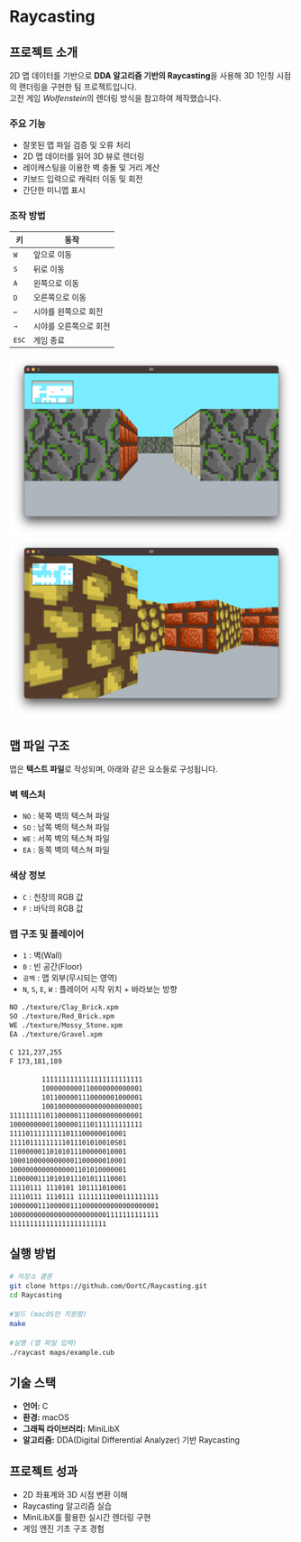 # Raycasting

## 프로젝트 소개
2D 맵 데이터를 기반으로 **DDA 알고리즘 기반의 Raycasting**을 사용해 3D 1인칭 시점의 랜더링을 구현한 팀 프로젝트입니다.  
고전 게임 *Wolfenstein*의 렌더링 방식을 참고하여 제작했습니다.

### 주요 기능
- 잘못된 맵 파일 검증 및 오류 처리
- 2D 맵 데이터를 읽어 3D 뷰로 렌더링
- 레이캐스팅을 이용한 벽 충돌 및 거리 계산
- 키보드 입력으로 캐릭터 이동 및 회전
- 간단한 미니맵 표시

### 조작 방법
| 키 | 동작 |
|----|------|
| `W` | 앞으로 이동 |	
| `S` | 뒤로 이동 |
| `A` | 왼쪽으로 이동 |
| `D` | 오른쪽으로 이동 |
| `←` | 시야를 왼쪽으로 회전 |
| `→` | 시야를 오른쪽으로 회전 |
| `ESC` | 게임 종료 |

![랜더링 화면 1](./assets/screenshot_1.png)
![랜더링 화면 2](./assets/screenshot_2.png)


## 맵 파일 구조
맵은 **텍스트 파일**로 작성되며, 아래와 같은 요소들로 구성됩니다.

### 벽 텍스처
- `NO` : 북쪽 벽의 텍스쳐 파일
- `SO` : 남쪽 벽의 텍스쳐 파일
- `WE` : 서쪽 벽의 텍스쳐 파일
- `EA` : 동쪽 벽의 텍스쳐 파일

### 색상 정보
- `C` : 천장의 RGB 값
- `F` : 바닥의 RGB 값

### 맵 구조 및 플레이어
- `1` : 벽(Wall)  
- `0` : 빈 공간(Floor)  
- `공백` : 맵 외부(무시되는 영역)
- `N`, `S`, `E`, `W` : 플레이어 시작 위치 + 바라보는 방향

```
NO ./texture/Clay_Brick.xpm
SO ./texture/Red_Brick.xpm
WE ./texture/Mossy_Stone.xpm
EA ./texture/Gravel.xpm

C 121,237,255
F 173,181,189

        1111111111111111111111111
        1000000000110000000000001
        1011000001110000001000001
        1001000000000000000000001
111111111011000001110000000000001
100000000011000001110111111111111
11110111111111011100000010001
11110111111111011101010010S01
11000000110101011100000010001
10001000000000001100000010001
10000000000000001101010000001
11000001110101011101011110001
11110111 1110101 101111010001
11110111 1110111 11111111000111111111
1000000111000001110000000000000000001
1000000000000000000000001111111111111
111111111111111111111111
```

## 실행 방법
```bash
# 저장소 클론
git clone https://github.com/OortC/Raycasting.git
cd Raycasting

#빌드 (macOS만 지원함)
make

#실행 (맵 파일 입력)
./raycast maps/example.cub
```

## 기술 스택
- **언어:** C  
- **환경:** macOS  
- **그래픽 라이브러리:** MiniLibX  
- **알고리즘:** DDA(Digital Differential Analyzer) 기반 Raycasting  

## 프로젝트 성과
- 2D 좌표계와 3D 시점 변환 이해
- Raycasting 알고리즘 실습
- MiniLibX를 활용한 실시간 렌더링 구현
- 게임 엔진 기초 구조 경험
